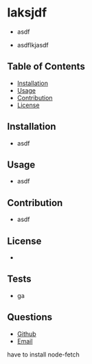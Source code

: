 # laksjdf
- asdf

- asdflkjasdf

## Table of Contents
- [Installation](#installation)
- [Usage](#usage)
- [Contribution](#contribution)
- [License](#license)

## Installation
- asdf

## Usage
- asdf

## Contribution
- asdf

## License
- 

## Tests
- ga

## Questions 
- [Github](https://github.com/d/)
- [Email](f)

have to install node-fetch